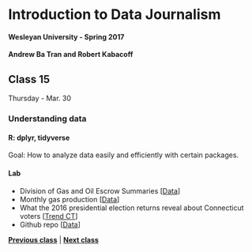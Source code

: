 # Introduction to Data Journalism
  
#### Wesleyan University - Spring 2017
  
**Andrew Ba Tran and Robert Kabacoff**
  
## Class 15
Thursday - Mar. 30
                             
### Understanding data
                             
#### R: dplyr, tidyverse
                             
Goal: How to analyze data easily and efficiently with certain packages.
                             
#### Lab

* Division of Gas and Oil Escrow Summaries [[Data](https://www.dmme.virginia.gov/DGO/DgoEscrowAgentSummaries.shtml)]
* Monthly gas production [[Data](https://www.dmme.virginia.gov/dgoinquiry/frmMain.aspx?ctl=9)]
* What the 2016 presidential election returns reveal about Connecticut voters [[Trend CT](http://trendct.org/2016/11/15/what-the-2016-presidential-election-results-say-about-connecticut/)]
* Github repo [[Data](https://github.com/trendct-data/election-2016-r)]

                   
**[Previous class](class14.md)** | **[Next class](class16.md)**
